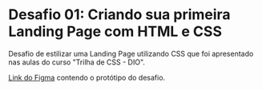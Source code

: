 # Desafio 01: Criando sua primeira Landing Page com HTML e CSS

Desafio de estilizar uma Landing Page utilizando CSS que foi apresentado nas aulas do curso "Trilha de CSS - DIO".

[Link do Figma](https://www.figma.com/file/3PiokoJj9IhGDnNiWAJbz7/DIO---Desafio-01?node-id=2%3A6) contendo o protótipo do desafio.
